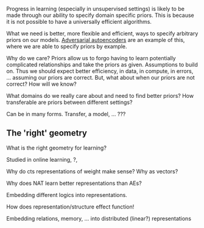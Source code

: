 Progress in learning (especially in unsupervised settings) is likely to be made through our ability to specify domain specific priors. This is because it is not possible to have a universally efficient algorithms.

What we need is better, more flexible and efficient, ways to specify arbitrary priors on our models. [Adversarial autoencoders](https://arxiv.org/abs/1511.05644) are an example of this, where we are able to specify priors by example.

Why do we care? Priors allow us to forgo having to learn potentially complicated relationships and take the priors as given. Assumptions to build on. Thus we should expect better efficiency, in data, in compute, in errors, ... assuming our priors are correct. But, what about when our priors are not correct? How will we know?

What domains do we really care about and need to find better priors? How transferable are priors between different settings?


Can be in many forms. Transfer, a model, ... ???


## The 'right' geometry

What is the right geometry for learning?


<!-- Pics of vector fields ![]() -->



Studied in online learning, ?,



Why do cts representations of weight make sense? Why as vectors?

Why does NAT learn better representations than AEs?

Embedding different logics into representations.

How does representation/structure effect function!

Embedding relations, memory, ... into distributed (linear?) representations
